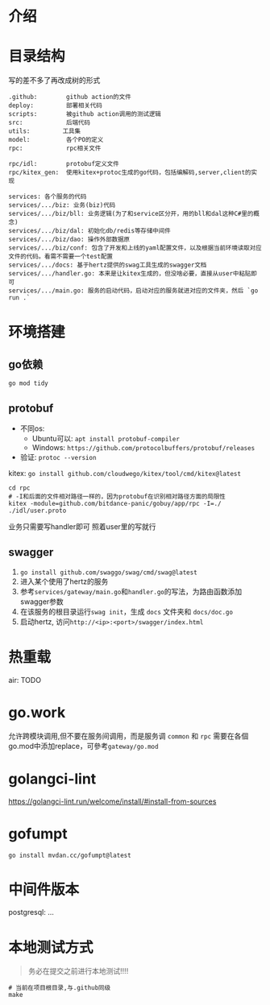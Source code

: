# 介绍


# 目录结构
写的差不多了再改成树的形式
```
.github:        github action的文件
deploy:         部署相关代码
scripts:        被github action调用的测试逻辑
src:            后端代码
utils:         工具集
model:          各个PO的定义
rpc:            rpc相关文件

rpc/idl:        protobuf定义文件
rpc/kitex_gen:  使用kitex+protoc生成的go代码，包括编解码,server,client的实现

services: 各个服务的代码
services/.../biz: 业务(biz)代码
services/.../biz/bll: 业务逻辑(为了和service区分开，用的bll和dal这种C#里的概念)
services/.../biz/dal: 初始化db/redis等存储中间件
services/.../biz/dao: 操作外部数据原
services/.../biz/conf: 包含了开发和上线的yaml配置文件，以及根据当前环境读取对应文件的代码。看需不需要一个test配置
services/.../docs: 基于hertz提供的swag工具生成的swagger文档
services/.../handler.go: 本来是让kitex生成的，但没啥必要，直接从user中粘贴即可
services/.../main.go: 服务的启动代码，启动对应的服务就进对应的文件夹，然后 `go run .`
```


# 环境搭建
## go依赖
`go mod tidy`

## protobuf 
- 不同os:
    - Ubuntu可以: `apt install protobuf-compiler`
    - Windows: `https://github.com/protocolbuffers/protobuf/releases`
- 验证: `protoc --version`

kitex: `go install github.com/cloudwego/kitex/tool/cmd/kitex@latest`
```shell
cd rpc
# -I和后面的文件相对路径一样的，因为protobuf在识别相对路径方面的局限性
kitex -module=github.com/bitdance-panic/gobuy/app/rpc -I=./ ./idl/user.proto
```
业务只需要写handler即可
照着user里的写就行


## swagger

1. `go install github.com/swaggo/swag/cmd/swag@latest`
2. 进入某个使用了hertz的服务
2. 参考`services/gateway/main.go`和`handler.go`的写法，为路由函数添加swagger参数
3. 在该服务的根目录运行`swag init`，生成 `docs` 文件夹和 `docs/doc.go `
4. 启动hertz, 访问`http://<ip>:<port>/swagger/index.html`

# 热重载
air: TODO



# go.work
允许跨模块调用,但不要在服务间调用，而是服务调 `common` 和 `rpc`
需要在各個go.mod中添加replace，可參考`gateway/go.mod`


# golangci-lint
https://golangci-lint.run/welcome/install/#install-from-sources


# gofumpt
`go install mvdan.cc/gofumpt@latest`

# 中间件版本
postgresql: ...


# 本地测试方式
> 务必在提交之前进行本地测试!!!!
```
# 当前在项目根目录,与.github同级
make
```
